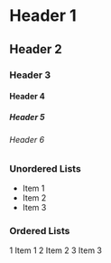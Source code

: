 # Header 1
## Header 2
### Header 3
#### Header 4
##### Header 5
###### Header 6

### Unordered Lists
- Item 1
- Item 2
- Item 3

### Ordered Lists
1 Item 1
2 Item 2
3 Item 3